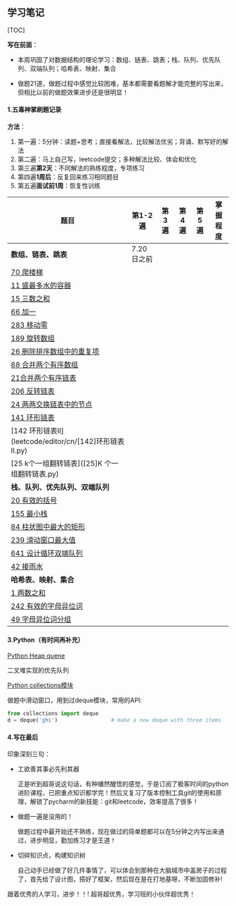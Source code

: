 ## 学习笔记

[TOC]

**写在前面**：

- 本周巩固了对数据结构的理论学习：数组、链表、跳表；栈、队列、优先队列、双端队列；哈希表、映射、集合

- 做题21道，做题过程中感觉比较困难，基本都需要看题解才能完整的写出来，但相比以前的做题效果进步还是很明显！

#### 1.五毒神掌刷题记录

**方法**：

1. 第一遍：5分钟：读题+思考；直接看解法，比较解法优劣；背诵、默写好的解法
2. 第二遍：马上自己写，leetcode提交；多种解法比较、体会和优化
3. 第三遍**第2天**：不同解法的熟练程度，专项练习
4. 第四遍**1周后**：反复回来练习相同题目
5. 第五遍**面试前1周**：恢复性训练

| 题目                                                         | 第1-2遍    | 第3遍 | 第4遍 | 第5遍 | 掌握程度 |
| ------------------------------------------------------------ | ---------- | ----- | ----- | ----- | -------- |
| **数组、链表、跳表**                                         | 7.20日之前 |       |       |       |          |
| [70 爬楼梯](leetcode/editor/cn/[70]爬楼梯.py)                |            |       |       |       |          |
| [11 盛最多水的容器](leetcode/editor/cn/[11]盛最多水的容器.py) |            |       |       |       |          |
| [15 三数之和](leetcode/editor/cn/[15]三数之和.py)            |            |       |       |       |          |
| [66 加一](leetcode/editor/cn/[66]加一.py)                    |            |       |       |       |          |
| [283 移动零](leetcode/editor/cn/[283]移动零.py)              |            |       |       |       |          |
| [189 旋转数组](leetcode/editor/cn/[189]旋转数组.py)          |            |       |       |       |          |
| [26 删除排序数组中的重复项](leetcode/editor/cn/[26]删除排序数组中的重复项.py) |            |       |       |       |          |
| [88 合并两个有序数组](leetcode/editor/cn/[88]合并两个有序数组.py) |            |       |       |       |          |
| [21合并两个有序链表](leetcode/editor/cn/[21]合并两个有序链表.py) |            |       |       |       |          |
| [206 反转链表](leetcode/editor/cn/[206]反转链表.py)          |            |       |       |       |          |
| [24 两两交换链表中的节点](leetcode/editor/cn/[24]两两交换链表中的节点.py) |            |       |       |       |          |
| [141 环形链表](leetcode/editor/cn/[141]环形链表.py)          |            |       |       |       |          |
| [142 环形链表II](leetcode/editor/cn/[142]环形链表 II.py)     |            |       |       |       |          |
| [25 k个一组翻转链表]([25]K 个一组翻转链表.py)                |            |       |       |       |          |
| **栈、队列、优先队列、双端队列**                             |            |       |       |       |          |
| [20 有效的括号](leetcode/editor/cn/[20]有效的括号.py)        |            |       |       |       |          |
| [155 最小栈](leetcode/editor/cn/[155]最小栈.py)              |            |       |       |       |          |
| [84 柱状图中最大的矩形](leetcode/editor/cn/[84]柱状图中最大的矩形.py) |            |       |       |       |          |
| [239 滑动窗口最大值](leetcode/editor/cn/[239]滑动窗口最大值.py) |            |       |       |       |          |
| [641 设计循环双端队列](leetcode/editor/cn/[641]设计循环双端队列.py) |            |       |       |       |          |
| [42 接雨水](leetcode/editor/cn/[42]接雨水.py)                |            |       |       |       |          |
| **哈希表、映射、集合**                                       |            |       |       |       |          |
| [1 两数之和](leetcode/editor/cn/[1]两数之和.py)              |            |       |       |       |          |
| [242 有效的字母异位词](leetcode/editor/cn/[242]有效的字母异位词.py) |            |       |       |       |          |
| [49 字母异位词分组](leetcode/editor/cn/[49]字母异位词分组.py) |            |       |       |       |          |



#### 3.Python（有时间再补充）

[Python Heap quene](https://docs.python.org/2/library/heapq.html) 

二叉堆实现的优先队列

[Python collections模块](https://docs.python.org/2/library/collections.html)

做题中滑动窗口，用到过deque模块，常用的API:

```python
from collections import deque
d = deque('ghi')                 # make a new deque with three items
```

#### 4.写在最后

印象深刻三句：

- 工欲善其事必先利其器

  正是听到超哥说这句话，有种幡然醒悟的感觉，于是订阅了极客时间的python进阶课程，已把重点知识都学完！然后又复习了版本控制工具git的使用和原理，解锁了pycharm的新技能：git和leetcode，效率提高了很多！

- 做题一遍是没用的！

  做题过程中最开始还不熟练，现在做过的简单题都可以在5分钟之内写出来通过，进步明显，勤加练习才是王道！

- 切碎知识点，构建知识树

  自己动手已经做了好几件事情了，可以体会到那种在大脑城市中盖房子的过程了，首先给了设计图，搭好了框架，然后现在是在打地基呀，不断加固修补!

跟着优秀的人学习，进步！！! 超哥超优秀，学习班的小伙伴超优秀！

